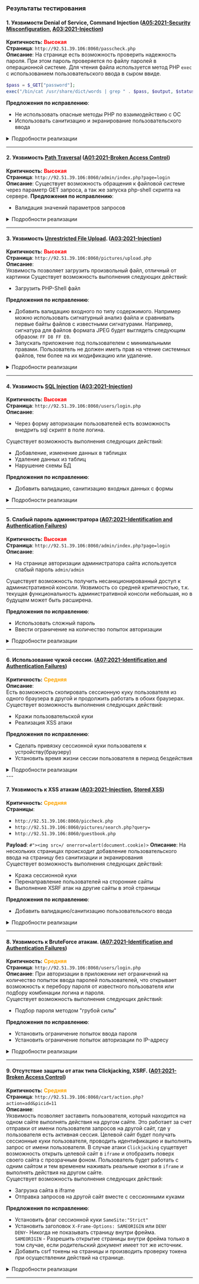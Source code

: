 ### Результаты тестирования
#### 1. **Уязвимости Denial of Service, Command Injection ([A05:2021-Security Misconfiguration](https://owasp.org/Top10/A05_2021-Security_Misconfiguration/), [A03:2021-Injection](https://owasp.org/Top10/A03_2021-Injection/))**
**Критичность:** <font color="red">**Высокая**</font>  
**Страница**: `http://92.51.39.106:8060/passcheck.php`  
**Описание**: На странице есть возможность проверить надежность пароля. При этом пароль проверяется по файлу паролей в операционной системе. Для чтения файла используется метод PHP `exec` с использованием пользовательского ввода в сыром ввиде. 
```php
$pass = $_GET["password"];
exec("/bin/cat /usr/share/dict/words | grep " . $pass, $output, $status);
```

**Предложения по исправлению**:  
 - Не использовать опасные методы PHP по взаимодействию с ОС
 - Использовать санитизацию и экранирование пользовательского ввода

<details>
<summary>Подробности реализации</summary>

- Заходим на исследуемую страницу и вводим в поле ввода `Password to check` любой пароль. После проверки пароля система отображает используемую shell-команду в интерфейсе.  
Используется следующий шаблон:  
`grep ^UserInput$ /etc/dictionaries-common/words`  

![](pic/dos.png)  
- Попробуем повлиять на команду и введем один из спец. символов `&, &&, |, ||` для образования `pipeline` (конвейера) команд.  
```sh
test | whoami
```
![](pic/dos-example.png)  

- После отправки запроса на сервер сайт будет недоступен какое-то время, что является отказом в обслуживании. (Denial of Service)

</details>

---

#### 2. **Уязвимость [Path Traversal](https://owasp.org/www-community/attacks/Path_Traversal) ([A01:2021-Broken Access Control](https://owasp.org/Top10/A01_2021-Broken_Access_Control/))**   
**Критичность:** <font color="red">**Высокая**</font>  
**Страница**: `http://92.51.39.106:8060/admin/index.php?page=login`  
**Описание**: Существует возможность обращения к файловой системе через параметр GET запроса, а так же запуска php-shell скрипта на сервере.
**Предложения по исправлению**:  
 - Валидация значений параметров запросов

<details>
<summary>Подробности реализации</summary>

1. Перейти на страницу `http://92.51.39.106:8060/admin/index.php?page=login`  
2. В параметре `page` использовать следующий вектор атаки:  
```
page=php://filter/read=convert.base64-encode/resource=../users/check_pass
```
В ответ получаем код запрошенной страницы в base64  
![](pic/path-traversal-test.png)
3. Декодируем строку и получаем код страницы  
![](pic/path-traversal.png)

</details>

---

#### 3. **Уязвимость [Unrestricted File Upload](https://owasp.org/www-community/vulnerabilities/Unrestricted_File_Upload). ([A03:2021-Injection](https://owasp.org/Top10/A03_2021-Injection/))**    
**Критичность:** <font color="red">**Высокая**</font>  
**Страница**: `http://92.51.39.106:8060/pictures/upload.php`    
**Описание**:   
Уязвимость позволяет загрузить произвольный файл, отличный от картинки 
Существует возможность выполнения следующих действий:  
- Загрузить PHP-Shell файл

**Предложения по исправлению**:  
 - Добавить валидацию входного по типу содержимого. Например можно использовать сигнатурный анализ файла и сравнивать первые байты файлов с известными сигнатурами. Например, сигнатура для файлов формата JPEG будет выглядеть следующим образом: `FF D8 FF E0`.
 - Запускать приложение под пользователем с минимальными правами. Пользователь не должен иметь прав на чтение системных файлов, тем более на их модификацию или удаление.

<details>
<summary>Подробности реализации</summary>

- Переходим на страницу загрузки файла и заполняем поля формы. Заполняем поле `File Name` произвольным именем файла с окончанием (расширением) `.php`. Далее выбираем специальный [php-shell](assets/shell/php-shell.php)` файл.
![](pic/upload-file-form.png)  

- После загрузки файла открывается страница просмотра загруженного файла. И в нашем случае картинка не отображается, т.к. был загружен файл с другим содержимым.
![](pic/upload-file.png)  

- Используем уязвимость сервера, которая позволяет просматривать содержимое папки `upload` и определяем путь к нашему файлу. (http://92.51.39.106:8060/upload)  
![](pic/shell-injection.png)

- Используем уязвимость `Path Traversal`. Переходим на страницу `http://92.51.39.106:8060/admin/index.php?page=../upload/shell/shell` и видим окно нашего shell-приложения.
![](pic/shell-example-ui.png)

- Заходим в приложение и выполняем команду на сервере для отображения содержимого файла `/etc/passwd`. Сервер отправляет в ответ содержимое запрошенного файла.
![](pic/shell-example.png)

</details>

---

#### 4. **Уязвимость [SQL Injection](https://owasp.org/www-community/attacks/SQL_Injection) ([A03:2021-Injection](https://owasp.org/Top10/A03_2021-Injection/))**  
**Критичность:** <font color="red">**Высокая**</font>  
**Страница**: `http://92.51.39.106:8060/users/login.php`  
**Описание**:  
- Через форму авторизации пользователей есть возможность внедрить sql скрипт в поле логина.

Существует возможность выполнения следующих действий:  
- Добавление, изменение данных в таблицах 
- Удаление данных из таблиц
- Нарушение схемы БД 

**Предложения по исправлению**:  
- Добавить валидацию, санитизацию входных данных с формы 

<details>
<summary>Подробности реализации</summary>

1. Перейти на страницу `http://92.51.39.106:8060/users/login.php` и в форме авторизации в поле логина использовать следующий вектор атаки:  
```
' OR 1 -- -
```
![](pic/sqli-example.png)

2. Запрос выполнился корректно.  
Мы успешно авторизовываемся по пользователем `Sample User`   

Проблема находится в данном участке кода
```php
 function check_login($username, $pass, $vuln = False)
   {
      if ($vuln)
      {
	 $query = sprintf("SELECT * from `users` where `login` like '%s' and `password` = SHA1( CONCAT('%s', `salt`)) limit 1;",
	                   $username,
	                   mysql_real_escape_string($pass));	 
      }
      else
      {
	 $query = sprintf("SELECT * from `users` where `login` like '%s' and `password` = SHA1( CONCAT('%s', `salt`)) limit 1;",
	                   mysql_real_escape_string($username),
	                   mysql_real_escape_string($pass));
      }
      $res = mysql_query($query);
```
Метод `mysql_real_escape_string` не вызывается для параметра `$username`.

</details>

---

#### 5. **Слабый пароль администратора ([A07:2021-Identification and Authentication Failures](https://owasp.org/Top10/A07_2021-Identification_and_Authentication_Failures/))**  
**Критичность:** <font color="red">**Высокая**</font>  
**Страница**: `http://92.51.39.106:8060/admin/index.php?page=login`  
**Описание**:  
- На странице авторизации администратора сайта используется слабый пароль `admin/admin`

Существует возможность получить несанкционированный доступ к административной консоли. Уязвимость со средней критичностью, т.к. текущая функциональность административной консоли небольшая, но в будущем может быть расширена. 

**Предложения по исправлению**:  
- Использовать сложный пароль
- Ввести ограничение на количество попыток авторизации

<details>
<summary> Подробности реализации</summary>

1. Перейти на страницу `http://92.51.39.106:8060/admin/index.php?page=login` и форме авторизации пользователя ввести логин/пароль: 
`admin/admin`

![](pic/weak-password-test.png)
![](pic/weak-password.png)
</details>

---

#### 6. **Использование чужой сессии. ([A07:2021-Identification and Authentication Failures](https://owasp.org/Top10/A07_2021-Identification_and_Authentication_Failures/))**  
**Критичность:** <font color="orange">**Средняя**</font>  
**Описание**:   
Есть возможность скопировать сессионную куку пользователя из одного браузера в другой и продолжить работать в обоих браузерах.   
Существует возможность выполнения следующих действий:  
- Кражи пользовательской куки
- Реализация XSS атаки  

**Предложения по исправлению**:  
 - Сделать привязку сессионной куки пользователя к устройству(браузеру)
 - Установить время жизни сессии пользователя в период бездействия

<details>
<summary>Подробности реализации</summary>

- Заходим пользователем `test` на страницу `http://92.51.39.106:8060/guestbook.php` с существующей хранимой XSS. Получаем сообщение с текущими значениями куки пользователя  
![](pic/stored-xss-session.png)  

- Копируем сессионную куку `PHPSESSID` в другой браузер и обновляем страницу. После обновления приложение не будет требовать авторизации и будет отображено имя пользователя `Test`
![](pic/use-session-value.png)  

</details>
---

#### 7. **Уязвимость к XSS атакам ([A03:2021-Injection](https://owasp.org/Top10/A03_2021-Injection/), [Stored XSS](https://owasp.org/www-community/attacks/xss/#stored-xss-attacks))**  
**Критичность:** <font color="orange">**Средняя**</font>  
**Страницы**:  
- `http://92.51.39.106:8060/piccheck.php`  
- `http://92.51.39.106:8060/pictures/search.php?query=`
- `http://92.51.39.106:8060/guestbook.php`  

**Payload**: `#"><img src=/ onerror=alert(document.cookie)>`
**Описание**: На нескольких страницах происходит добавление пользовательского ввода на страницу без санитизации и экранирования     
Существует возможность выполнения следующих действий:  
- Кража сессионной куки
- Перенаправление пользователей на сторонние сайты
- Выполнение XSRF атак на другие сайты в этой страницы  

**Предложения по исправлению**:  
- Добавить валидацию/санитизацию пользовательского ввода    

<details>
<summary>Подробности реализации</summary>

1. Заходим на стартовую страницу `http://92.51.39.106:8060/`, заполнить уязвимое поле `With this name` и нажать `Send file`  

![](pic/reflected-xss-index.png)  
Далее мы будем перенаправлены на уязвимую страницу `http://92.51.39.106:8060/piccheck.php`  

![](pic/reflected-xss.png)  

2. Заходим на любую страницу содержащую поисковое поле, например `http://92.51.39.106:8060/pictures/search.php?query=`.  
Используем полигон для тестирования XSS.  

![](pic/reflected-xss-search.png)  

3. Заходим на любую страницу `http://92.51.39.106:8060/guestbook.php` и заполням поля `Name` и `Comment`.  

![](pic/stored-xss-test.png)  

Используем полигон для тестирования XSS.  

![](pic/stored-xss.png)  

</details>

----

#### 8. **Уязвимость к BruteForce атакам. ([A07:2021-Identification and Authentication Failures](https://owasp.org/Top10/A07_2021-Identification_and_Authentication_Failures/))**    
**Критичность:** <font color="orange">**Средняя**</font>  
**Страница**: `http://92.51.39.106:8060/users/login.php`  
**Описание**: При авторизации в приложении нет ограничений на количество попыток ввода паролей пользователей, что открывает возможность к перебору пароля от известного пользователя или подбору комбинации логина и пароля.    
Существует возможность выполнения следующих действий:  
- Подбор пароля методом "грубой силы"  

**Предложения по исправлению**:  
 - Установить ограничение попыток ввода пароля
 - Установить ограничение попыток авторизации по IP-адресу

<details>
<summary>Подробности реализации</summary>

Для упрощения задачи используем заданее известный логин пользователя `test`. 

```
hydra -l test -P "/usr/share/wordlists/rockyou.txt" -s 8060 92.51.39.106 http-post-form "/users/login.php:username=t
est&password=^PASS^:F=The username/password combination you have entered is invalid" -f -v
```

![](pic/hydra-scan.png)

</details>

----

#### 9. **Отсутствие защиты от атак типа Сlickjacking, XSRF. ([A01:2021-Broken Access Control](https://owasp.org/Top10/A01_2021-Broken_Access_Control/))**    
**Критичность:** <font color="orange">**Средняя**</font>  
**Страница**: `http://92.51.39.106:8060/cart/action.php?action=add&picid=11`    
**Описание**:   
Уязвимость позволяет заставить пользователя, который находится на одном сайте выполнять действия на другом сайте. Это работает за счет отправки от имени пользователя запросов на другой сайт, где у пользователя есть активная сессия. Целевой сайт будет получать сессионные куки пользователя, проводить идентификацию и выполнять запрос от имени пользователя. В случае атаки `Сlickjacking` сущетвует возможность открыть целевой сайт в `iframe` и отобразить поверх своего сайта с прозрачным фоном. Пользователь будет работать с одним сайтом и тем временем наживать реальные кнопки в `iframe` и выполнять действия на другом сайте.  
Существует возможность выполнения следующих действий:  
- Загрузка сайта в iframe 
- Отправка запросов на другой сайт вместе с сессионными куками  

**Предложения по исправлению**:  
 - Установить флаг сессионной куки `SameSite:"Strict"`
 - Установить заголовок `X-Frame-Options: SAMEORIGIN` или `DENY`  
 `DENY`- Никогда не показывать страницу внутри фрейма.  
 `SAMEORIGIN` - Разрешить открытие страницы внутри фрейма только в том случае, если родительский документ имеет тот же источник.
- Добавить csrf токены на страницы и производить проверку токена при осуществлении действий на странице.  

<details>
<summary>Подробности реализации</summary>

- Создаем страницу с подготовленной формой и `iframe` с целевым сайтом  

```
<a href="http://92.51.39.106:8060/cart/action.php?action=add&picid=11">Add to card</a>
<br>
   
<iframe width="1000px" height="1000px" src="http://92.51.39.106:8060"></iframe>
```
- Пользователь нажимает кнопку `Add to card` и тем временем выполняет запрос на добавление элемента в карзину на другом сайте.

![](pic/fake-site.png)  

![](pic/csrf-example.png)

</details>

----



